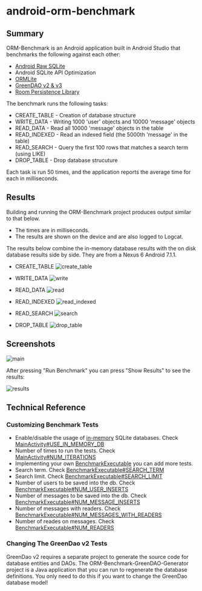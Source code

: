 # android-orm-benchmark

## Summary

ORM-Benchmark is an Android application built in Android Studio that benchmarks the following against each other:

- [Android Raw SQLite](http://developer.android.com/guide/topics/data/data-storage.html#db)
- Android SQLite API Optimization
- [ORMLite](http://ormlite.com/)
- [GreenDAO v2 & v3](https://github.com/greenrobot/greenDAO)
- [Room Persistence Library](https://developer.android.com/topic/libraries/architecture/room.html)

The benchmark runs the following tasks:

- CREATE_TABLE - Creation of database structure
- WRITE_DATA - Writing 1000 'user' objects and 10000 'message' objects
- READ_DATA - Read all 10000 'message' objects in the table
- READ_INDEXED - Read an indexed field (the 5000th 'message' in the table)
- READ_SEARCH - Query the first 100 rows that matches a search term (using LIKE)
- DROP_TABLE - Drop database strucuture

Each task is run 50 times, and the application reports the average time for each in milliseconds.

## Results

Building and running the ORM-Benchmark project produces output similar to that below.

- The times are in milliseconds.
- The results are shown on the device and are also logged to Logcat.  

The results below combine the in-memory database results with the on disk database results side by side. They are from a Nexus 6 Android 7.1.1.

- CREATE_TABLE
![create_table](results/create_table.png)

- WRITE_DATA
![write](results/write.png)

- READ_DATA
![read](results/query_all.png)

- READ_INDEXED
![read_indexed](results/query_by_indexed.png)

- READ_SEARCH
![search](results/query_with_where_clause.png)

- DROP_TABLE
![drop_table](results/drop_table.png)

## Screenshots

![main](/screenshots/main.png?raw=true "Main screen")

After pressing "Run Benchmark" you can press "Show Results" to see the results:

![results](/screenshots/results.png?raw=true "Results")

## Technical Reference
### Customizing Benchmark Tests

- Enable/disable the usage of [in-memory](https://www.sqlite.org/inmemorydb.html) SQLite databases. Check [MainActivity#USE_IN_MEMORY_DB](/ORM-Benchmark/src/main/java/com/littleinc/orm_benchmark/MainActivity.java#L38)
- Number of times to run the tests. Check [MainActivity#NUM_ITERATIONS](/ORM-Benchmark/src/main/java/com/littleinc/orm_benchmark/MainActivity.java#L40)
- Implementing your own [BenchmarkExecutable](/ORM-Benchmark/src/main/java/com/littleinc/orm_benchmark/BenchmarkExecutable.java) you can add more tests.
- Search term. Check [BenchmarkExecutable#SEARCH_TERM](/ORM-Benchmark/src/main/java/com/littleinc/orm_benchmark/BenchmarkExecutable.java#L9)
- Search limit. Check [BenchmarkExecutable#SEARCH_LIMIT](/ORM-Benchmark/src/main/java/com/littleinc/orm_benchmark/BenchmarkExecutable.java#L11)
- Number of users to be saved into the db. Check [BenchmarkExecutable#NUM_USER_INSERTS](/ORM-Benchmark/src/main/java/com/littleinc/orm_benchmark/BenchmarkExecutable.java#L15)
- Number of messages to be saved into the db. Check [BenchmarkExecutable#NUM_MESSAGE_INSERTS](/ORM-Benchmark/src/main/java/com/littleinc/orm_benchmark/BenchmarkExecutable.java#L17)
- Number of messages with readers. Check [BenchmarkExecutable#NUM_MESSAGES_WITH_READERS](/ORM-Benchmark/src/main/java/com/littleinc/orm_benchmark/BenchmarkExecutable.java#L19)
- Number of reades on messages. Check [BenchmarkExecutable#NUM_READERS](/ORM-Benchmark/src/main/java/com/littleinc/orm_benchmark/BenchmarkExecutable.java#L13)

### Changing The GreenDao v2 Tests

GreenDao v2 requires a separate project to generate the source code for database entities and DAOs. The ORM-Benchmark-GreenDAO-Generator project is a Java application that you can run to regenerate the database definitions. You only need to do this if you want to change the GreenDao database model!
